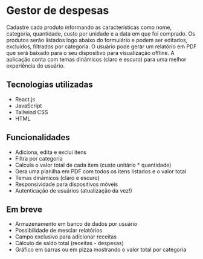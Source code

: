 # Gestor de despesas

Cadastre cada produto informando as características como nome, categoria, quantidade, custo por unidade e a data em que foi comprado.
Os produtos serão listados logo abaixo do formulário e podem ser editados, excluídos, filtrados por categoria. O usuário pode gerar um relatório em PDF que será baixado para o seu dispositivo para visualização offline. A aplicação conta com temas dinâmicos (claro e escuro) para uma melhor experiência do usuário. 

## Tecnologias utilizadas

- React.js
- JavaScript
- Tailwind CSS
- HTML

## Funcionalidades

- Adiciona, edita e exclui itens
- Filtra por categoria
- Calcula o valor total de cada item (custo unitário * quantidade)
- Gera uma planilha em PDF com todos os itens listados e o valor total
- Temas dinâmicos (claro e escuro)
- Responsividade para dispositivos móveis
- Autenticação de usuários (atualização da vez!)

## Em breve

- Armazenamento em banco de dados por usuário
- Possibilidade de mesclar relatórios
- Campo exclusivo para adicionar receitas
- Cálculo de saldo total (receitas - despesas)
- Gráfico em barras ou em pizza mostrando o valor total por categoria